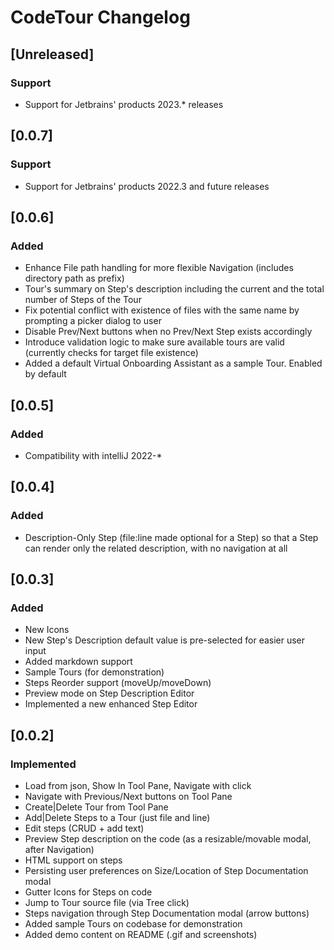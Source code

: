 <!-- Keep a Changelog guide -> https://keepachangelog.com -->

# CodeTour Changelog

## [Unreleased]

### Support

- Support for Jetbrains' products 2023.* releases

## [0.0.7]

### Support

- Support for Jetbrains' products 2022.3 and future releases

## [0.0.6]

### Added

- Enhance File path handling for more flexible Navigation (includes directory path as prefix)
- Tour's summary on Step's description including the current and the total number of Steps of the Tour
- Fix potential conflict with existence of files with the same name by prompting a picker dialog to user
- Disable Prev/Next buttons when no Prev/Next Step exists accordingly
- Introduce validation logic to make sure available tours are valid (currently checks for target file existence)
- Added a default Virtual Onboarding Assistant as a sample Tour. Enabled by default

## [0.0.5]
### Added
- Compatibility with intelliJ 2022-*

## [0.0.4]
### Added
- Description-Only Step (file:line made optional for a Step) so that a Step can render only the related description,
  with no navigation at all

## [0.0.3]
### Added
- New Icons
- New Step's Description default value is pre-selected for easier user input
- Added markdown support
- Sample Tours (for demonstration)
- Steps Reorder support (moveUp/moveDown)
- Preview mode on Step Description Editor
- Implemented a new enhanced Step Editor

## [0.0.2]
### Implemented
- Load from json, Show In Tool Pane, Navigate with click
- Navigate with Previous/Next buttons on Tool Pane
- Create|Delete Tour from Tool Pane
- Add|Delete Steps to a Tour (just file and line)
- Edit steps (CRUD + add text)
- Preview Step description on the code (as a resizable/movable modal, after Navigation)
- HTML support on steps
- Persisting user preferences on Size/Location of Step Documentation modal
- Gutter Icons for Steps on code
- Jump to Tour source file (via Tree click)
- Steps navigation through Step Documentation modal (arrow buttons)
- Added sample Tours on codebase for demonstration
- Added demo content on README (.gif and screenshots)